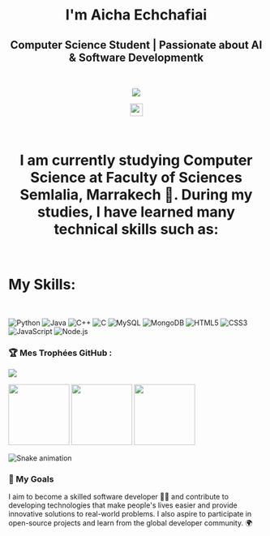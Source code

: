 <h1 align="center">I'm  Aicha Echchafiai </h1>
<h2 align="center">Computer Science Student | Passionate about AI & Software Developmentk</h2> 
<br>
<p align="center">
    <a href="https://www.linkedin.com/in/aicha-echchafiai-650284318/"> <!-- Lien vers votre LinkedIn -->
      <img src="https://readme-typing-svg.herokuapp.com/?lines=Visitez%20mon%20profil%20LinkedIn;Je%20partage%20du%20contenu%20informatif;Suivez-moi%20pour%20les%20nouvelles%20publications&font=Fira%20Code&center=true&color=d63d57&pause=1000&width=500"> <!-- Texte animé -->
    </a>
</p>

  <p align="center">
      <img src="https://komarev.com/ghpvc/?username=Echchafiai-aicha&style=flat&color=d63d57" height="25"/> <!-- Profile Views -->
  </p>
  

  
<br/>
<h1 align="center">I am currently studying Computer Science at Faculty of Sciences Semlalia, Marrakech 🏫. During my studies, I have learned many technical skills such as:  </h1> <br/>
<h1>My Skills:</h1><br/>

 
 ![Python](https://img.shields.io/badge/-Python-3776AB?logo=python&logoColor=white) ![Java](https://img.shields.io/badge/-Java-007396?logo=java&logoColor=white) ![C++](https://img.shields.io/badge/-C++-00599C?logo=c%2B%2B&logoColor=white) ![C](https://img.shields.io/badge/-C-A8B9CC?logo=c&logoColor=black) ![MySQL](https://img.shields.io/badge/-MySQL-4479A1?logo=mysql&logoColor=white) ![MongoDB](https://img.shields.io/badge/-MongoDB-47A248?logo=mongodb&logoColor=white) ![HTML5](https://img.shields.io/badge/-HTML5-E34F26?logo=html5&logoColor=white) ![CSS3](https://img.shields.io/badge/-CSS3-1572B6?logo=css3&logoColor=white) ![JavaScript](https://img.shields.io/badge/-JavaScript-F7DF1E?logo=javascript&logoColor=black) ![Node.js](https://img.shields.io/badge/-Node.js-339933?logo=node.js&logoColor=white)


 <h3 align="left">🏆 Mes Trophées GitHub :</h3>
<p align="left">
  <img src="https://github-profile-trophy.vercel.app/?username=Echchafiai-aicha&theme=THEME&row=1&column=7&margin-w=15&no-bg=true"/>
</p>
<p align="left">
  <!-- Top Langages -->
  <img src="https://github-readme-stats.vercel.app/api/top-langs?username=Echchafiai-aicha&layout=compact&langs_count=6&theme=THEME&hide_border=true" height="120"/>
  
  <!-- Stats GitHub -->
  <img src="https://github-readme-stats.vercel.app/api?username=Echchafiai-aicha&show_icons=true&theme=THEME&hide_border=true" height="120"/>
  
  <!-- Streak Stats -->
  <img src="https://streak-stats.demolab.com/?user=Echchafiai-aicha&theme=THEME&hide_border=true" height="120"/>
</p>
<p align="left">
  <img src="https://raw.githubusercontent.com/Echchafiai-aichaE/Echchafiai-aicha/output/github-contribution-grid-snake.svg" alt="Snake animation"/>
</p>
    
### 🎯 My Goals
I aim to become a skilled software developer 👩‍💻 and contribute to developing technologies that make people's lives easier and provide innovative solutions to real-world problems. I also aspire to participate in open-source projects and learn from the global developer community. 🌍

 
 




